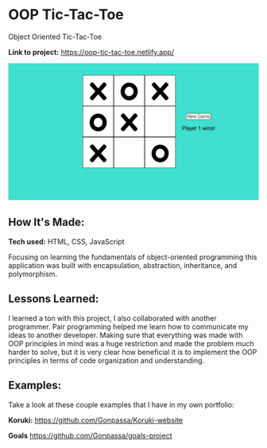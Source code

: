 # OOP Tic-Tac-Toe
Object Oriented Tic-Tac-Toe

**Link to project:** https://oop-tic-tac-toe.netlify.app/

![tic-tac-toe](https://github.com/Gonpassa/tic-tac-toe/blob/main/tic-tac-toe.jpg?raw=true)

## How It's Made:

**Tech used:** HTML, CSS, JavaScript

Focusing on learning the fundamentals of object-oriented programming this application was built with encapsulation, abstraction, inheritance, and polymorphism. 

## Lessons Learned:

I learned a ton with this project, I also collaborated with another programmer. Pair programming helped me learn how to communicate my ideas to another developer. Making sure that everything was made with OOP principles in mind was a huge restriction and made the problem much harder to solve, but it is very clear how beneficial it is to implement the OOP principles in terms of code organization and understanding. 

## Examples:
Take a look at these couple examples that I have in my own portfolio:

**Koruki:** https://github.com/Gonpassa/Koruki-website

**Goals** https://github.com/Gonpassa/goals-project
